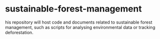 # sustainable-forest-management
his repository will host code and documents related to sustainable forest management, such as scripts for analysing environmental data or tracking deforestation.
